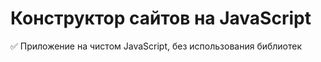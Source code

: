 # Конструктор сайтов на JavaScript

✅ Приложение на чистом JavaScript, без использования библиотек



